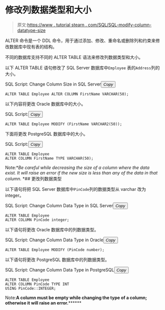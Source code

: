 # 修改列数据类型和大小

> 原文:[https://www . tutorial stearn . com/SQL/SQL-modify-column-datatype-size](https://www.tutorialsteacher.com/sql/sql-modify-column-datatype-size)

ALTER 命令是一个 DDL 命令，用于通过添加、修改、重命名或删除列和约束来修改数据库中现有表的结构。

不同的数据库支持不同的 ALTER TABLE 语法来修改列数据类型和大小。

以下 ALTER TABLE 语句修改了 SQL Server 数据库中`Employee` 表的`Address`列的大小。

SQL Script: Change Column Size in SQL Server<button class="copy-btn pull-right" title="Copy example code">*Copy*</button> 

```
ALTER TABLE Employee ALTER COLUMN FirstName VARCHAR(50); 
```

以下内容将更改 Oracle 数据库中的大小。

SQL Script:<button class="copy-btn pull-right" title="Copy example code">*Copy*</button> 

```
ALTER TABLE Employee MODIFY (FirstName VARCHAR2(50)); 
```

下面将更改 PostgreSQL 数据库中的大小。

SQL Script:<button class="copy-btn pull-right" title="Copy example code">*Copy*</button> 

```
ALTER TABLE Employee 
ALTER COLUMN FirstName TYPE VARCHAR(50); 
```

Note:**Be careful while decreasing the size of a column where the data exist. It will raise an error if the new size is less than any of the data in that column.* *## 更改列数据类型

以下语句将把 SQL Server 数据库中`PinCode`列的数据类型从 varchar 改为 integer。

SQL Script: Change Column Data Type in SQL Server<button class="copy-btn pull-right" title="Copy example code">*Copy*</button> 

```
ALTER TABLE Employee 
ALTER COLUMN PinCode integer; 
```

以下语句将更改 Oracle 数据库中的列数据类型。

SQL Script: Change Column Data Type in Oracle<button class="copy-btn pull-right" title="Copy example code">*Copy*</button> 

```
ALTER TABLE Employee MODIFY (PinCode number); 
```

以下语句将更改 PostgreSQL 数据库中的列数据类型。

SQL Script: Change Column Data Type in PostgreSQL<button class="copy-btn pull-right" title="Copy example code">*Copy*</button> 

```
ALTER TABLE Employee 
ALTER COLUMN PinCode TYPE INT
USING PinCode::INTEGER; 
```

Note:**A column must be empty while changing the type of a column; otherwise it will raise an error.********